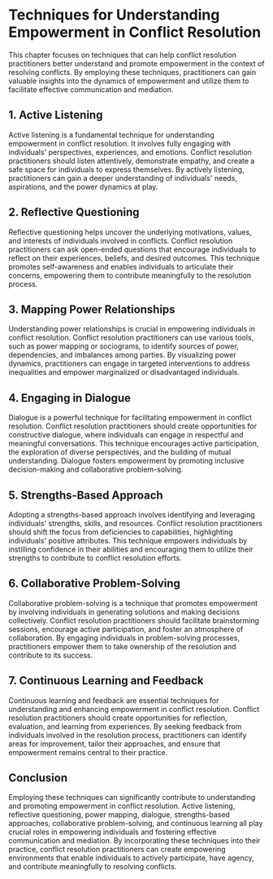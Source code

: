Techniques for Understanding Empowerment in Conflict Resolution
========================================================================

This chapter focuses on techniques that can help conflict resolution practitioners better understand and promote empowerment in the context of resolving conflicts. By employing these techniques, practitioners can gain valuable insights into the dynamics of empowerment and utilize them to facilitate effective communication and mediation.

1\. Active Listening
-------------------

Active listening is a fundamental technique for understanding empowerment in conflict resolution. It involves fully engaging with individuals' perspectives, experiences, and emotions. Conflict resolution practitioners should listen attentively, demonstrate empathy, and create a safe space for individuals to express themselves. By actively listening, practitioners can gain a deeper understanding of individuals' needs, aspirations, and the power dynamics at play.

2\. Reflective Questioning
-------------------------

Reflective questioning helps uncover the underlying motivations, values, and interests of individuals involved in conflicts. Conflict resolution practitioners can ask open-ended questions that encourage individuals to reflect on their experiences, beliefs, and desired outcomes. This technique promotes self-awareness and enables individuals to articulate their concerns, empowering them to contribute meaningfully to the resolution process.

3\. Mapping Power Relationships
------------------------------

Understanding power relationships is crucial in empowering individuals in conflict resolution. Conflict resolution practitioners can use various tools, such as power mapping or sociograms, to identify sources of power, dependencies, and imbalances among parties. By visualizing power dynamics, practitioners can engage in targeted interventions to address inequalities and empower marginalized or disadvantaged individuals.

4\. Engaging in Dialogue
-----------------------

Dialogue is a powerful technique for facilitating empowerment in conflict resolution. Conflict resolution practitioners should create opportunities for constructive dialogue, where individuals can engage in respectful and meaningful conversations. This technique encourages active participation, the exploration of diverse perspectives, and the building of mutual understanding. Dialogue fosters empowerment by promoting inclusive decision-making and collaborative problem-solving.

5\. Strengths-Based Approach
---------------------------

Adopting a strengths-based approach involves identifying and leveraging individuals' strengths, skills, and resources. Conflict resolution practitioners should shift the focus from deficiencies to capabilities, highlighting individuals' positive attributes. This technique empowers individuals by instilling confidence in their abilities and encouraging them to utilize their strengths to contribute to conflict resolution efforts.

6\. Collaborative Problem-Solving
--------------------------------

Collaborative problem-solving is a technique that promotes empowerment by involving individuals in generating solutions and making decisions collectively. Conflict resolution practitioners should facilitate brainstorming sessions, encourage active participation, and foster an atmosphere of collaboration. By engaging individuals in problem-solving processes, practitioners empower them to take ownership of the resolution and contribute to its success.

7\. Continuous Learning and Feedback
-----------------------------------

Continuous learning and feedback are essential techniques for understanding and enhancing empowerment in conflict resolution. Conflict resolution practitioners should create opportunities for reflection, evaluation, and learning from experiences. By seeking feedback from individuals involved in the resolution process, practitioners can identify areas for improvement, tailor their approaches, and ensure that empowerment remains central to their practice.

Conclusion
----------

Employing these techniques can significantly contribute to understanding and promoting empowerment in conflict resolution. Active listening, reflective questioning, power mapping, dialogue, strengths-based approaches, collaborative problem-solving, and continuous learning all play crucial roles in empowering individuals and fostering effective communication and mediation. By incorporating these techniques into their practice, conflict resolution practitioners can create empowering environments that enable individuals to actively participate, have agency, and contribute meaningfully to resolving conflicts.
